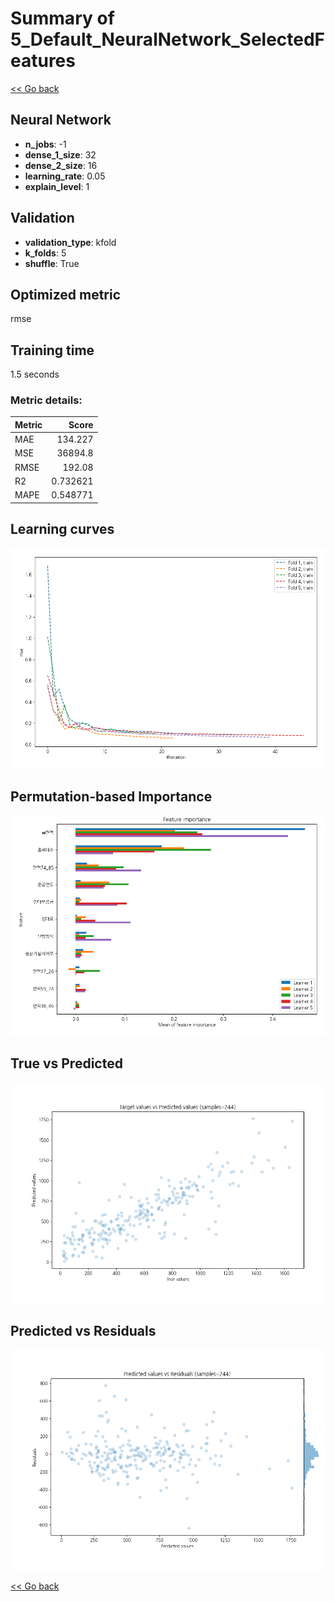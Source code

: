 # Summary of 5_Default_NeuralNetwork_SelectedFeatures

[<< Go back](../README.md)


## Neural Network
- **n_jobs**: -1
- **dense_1_size**: 32
- **dense_2_size**: 16
- **learning_rate**: 0.05
- **explain_level**: 1

## Validation
 - **validation_type**: kfold
 - **k_folds**: 5
 - **shuffle**: True

## Optimized metric
rmse

## Training time

1.5 seconds

### Metric details:
| Metric   |        Score |
|:---------|-------------:|
| MAE      |   134.227    |
| MSE      | 36894.8      |
| RMSE     |   192.08     |
| R2       |     0.732621 |
| MAPE     |     0.548771 |



## Learning curves
![Learning curves](learning_curves.png)

## Permutation-based Importance
![Permutation-based Importance](permutation_importance.png)
## True vs Predicted

![True vs Predicted](true_vs_predicted.png)


## Predicted vs Residuals

![Predicted vs Residuals](predicted_vs_residuals.png)



[<< Go back](../README.md)
